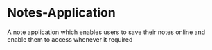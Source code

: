 # Notes-Application
A note application which enables users to save their notes online and enable them to access whenever it required
